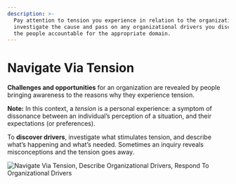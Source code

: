 ```yaml
---
description: >-
  Pay attention to tension you experience in relation to the organization,
  investigate the cause and pass on any organizational drivers you discover to
  the people accountable for the appropriate domain.
---
```


# Navigate Via Tension

**Challenges and opportunities** for an organization are revealed by people bringing awareness to the reasons why they experience tension.

**Note:** In this context, a _tension_ is a personal experience: a symptom of dissonance between an individual’s perception of a situation, and their expectations \(or preferences\).

To **discover drivers**, investigate what stimulates tension, and describe what’s happening and what’s needed. Sometimes an inquiry reveals misconceptions and the tension goes away.

![Navigate Via Tension, Describe Organizational Drivers, Respond To Organizational Drivers](https://patterns.sociocracy30.org/img/process/navigate-describe-respond.png)

